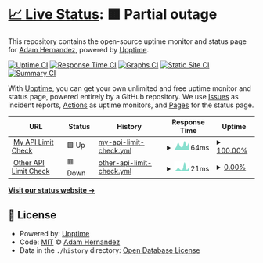 # [📈 Live Status](https://ahernandez411.github.io/upptime-testing): <!--live status--> **🟧 Partial outage**

This repository contains the open-source uptime monitor and status page for [Adam Hernandez](https://ahernandez411.github.io/upptime-testing), powered by [Upptime](https://github.com/upptime/upptime).

[![Uptime CI](https://github.com/ahernandez411/upptime-testing/workflows/Uptime%20CI/badge.svg)](https://github.com/ahernandez411/upptime-testing/actions?query=workflow%3A%22Uptime+CI%22)
[![Response Time CI](https://github.com/ahernandez411/upptime-testing/workflows/Response%20Time%20CI/badge.svg)](https://github.com/ahernandez411/upptime-testing/actions?query=workflow%3A%22Response+Time+CI%22)
[![Graphs CI](https://github.com/ahernandez411/upptime-testing/workflows/Graphs%20CI/badge.svg)](https://github.com/ahernandez411/upptime-testing/actions?query=workflow%3A%22Graphs+CI%22)
[![Static Site CI](https://github.com/ahernandez411/upptime-testing/workflows/Static%20Site%20CI/badge.svg)](https://github.com/ahernandez411/upptime-testing/actions?query=workflow%3A%22Static+Site+CI%22)
[![Summary CI](https://github.com/ahernandez411/upptime-testing/workflows/Summary%20CI/badge.svg)](https://github.com/ahernandez411/upptime-testing/actions?query=workflow%3A%22Summary+CI%22)

With [Upptime](https://upptime.js.org), you can get your own unlimited and free uptime monitor and status page, powered entirely by a GitHub repository. We use [Issues](https://github.com/ahernandez411/upptime-testing/issues) as incident reports, [Actions](https://github.com/ahernandez411/upptime-testing/actions) as uptime monitors, and [Pages](https://ahernandez411.github.io/upptime-testing) for the status page.

<!--start: status pages-->
<!-- This summary is generated by Upptime (https://github.com/upptime/upptime) -->
<!-- Do not edit this manually, your changes will be overwritten -->
<!-- prettier-ignore -->
| URL | Status | History | Response Time | Uptime |
| --- | ------ | ------- | ------------- | ------ |
| <img alt="" src="https://icons.duckduckgo.com/ip3/api.github.com.ico" height="13"> [My API Limit Check](https://api.github.com/rate_limit) | 🟩 Up | [my-api-limit-check.yml](https://github.com/ahernandez411/upptime-testing/commits/HEAD/history/my-api-limit-check.yml) | <details><summary><img alt="Response time graph" src="./graphs/my-api-limit-check/response-time-week.png" height="20"> 64ms</summary><br><a href="https://ahernandez411.github.io/upptime-testing/history/my-api-limit-check"><img alt="Response time 64" src="https://img.shields.io/endpoint?url=https%3A%2F%2Fraw.githubusercontent.com%2Fahernandez411%2Fupptime-testing%2FHEAD%2Fapi%2Fmy-api-limit-check%2Fresponse-time.json"></a><br><a href="https://ahernandez411.github.io/upptime-testing/history/my-api-limit-check"><img alt="24-hour response time 64" src="https://img.shields.io/endpoint?url=https%3A%2F%2Fraw.githubusercontent.com%2Fahernandez411%2Fupptime-testing%2FHEAD%2Fapi%2Fmy-api-limit-check%2Fresponse-time-day.json"></a><br><a href="https://ahernandez411.github.io/upptime-testing/history/my-api-limit-check"><img alt="7-day response time 64" src="https://img.shields.io/endpoint?url=https%3A%2F%2Fraw.githubusercontent.com%2Fahernandez411%2Fupptime-testing%2FHEAD%2Fapi%2Fmy-api-limit-check%2Fresponse-time-week.json"></a><br><a href="https://ahernandez411.github.io/upptime-testing/history/my-api-limit-check"><img alt="30-day response time 64" src="https://img.shields.io/endpoint?url=https%3A%2F%2Fraw.githubusercontent.com%2Fahernandez411%2Fupptime-testing%2FHEAD%2Fapi%2Fmy-api-limit-check%2Fresponse-time-month.json"></a><br><a href="https://ahernandez411.github.io/upptime-testing/history/my-api-limit-check"><img alt="1-year response time 64" src="https://img.shields.io/endpoint?url=https%3A%2F%2Fraw.githubusercontent.com%2Fahernandez411%2Fupptime-testing%2FHEAD%2Fapi%2Fmy-api-limit-check%2Fresponse-time-year.json"></a></details> | <details><summary><a href="https://ahernandez411.github.io/upptime-testing/history/my-api-limit-check">100.00%</a></summary><a href="https://ahernandez411.github.io/upptime-testing/history/my-api-limit-check"><img alt="All-time uptime 100.00%" src="https://img.shields.io/endpoint?url=https%3A%2F%2Fraw.githubusercontent.com%2Fahernandez411%2Fupptime-testing%2FHEAD%2Fapi%2Fmy-api-limit-check%2Fuptime.json"></a><br><a href="https://ahernandez411.github.io/upptime-testing/history/my-api-limit-check"><img alt="24-hour uptime 100.00%" src="https://img.shields.io/endpoint?url=https%3A%2F%2Fraw.githubusercontent.com%2Fahernandez411%2Fupptime-testing%2FHEAD%2Fapi%2Fmy-api-limit-check%2Fuptime-day.json"></a><br><a href="https://ahernandez411.github.io/upptime-testing/history/my-api-limit-check"><img alt="7-day uptime 100.00%" src="https://img.shields.io/endpoint?url=https%3A%2F%2Fraw.githubusercontent.com%2Fahernandez411%2Fupptime-testing%2FHEAD%2Fapi%2Fmy-api-limit-check%2Fuptime-week.json"></a><br><a href="https://ahernandez411.github.io/upptime-testing/history/my-api-limit-check"><img alt="30-day uptime 100.00%" src="https://img.shields.io/endpoint?url=https%3A%2F%2Fraw.githubusercontent.com%2Fahernandez411%2Fupptime-testing%2FHEAD%2Fapi%2Fmy-api-limit-check%2Fuptime-month.json"></a><br><a href="https://ahernandez411.github.io/upptime-testing/history/my-api-limit-check"><img alt="1-year uptime 100.00%" src="https://img.shields.io/endpoint?url=https%3A%2F%2Fraw.githubusercontent.com%2Fahernandez411%2Fupptime-testing%2FHEAD%2Fapi%2Fmy-api-limit-check%2Fuptime-year.json"></a></details>
| <img alt="" src="https://icons.duckduckgo.com/ip3/api.github.com.ico" height="13"> [Other API Limit Check](https://api.github.com/rate_limit) | 🟥 Down | [other-api-limit-check.yml](https://github.com/ahernandez411/upptime-testing/commits/HEAD/history/other-api-limit-check.yml) | <details><summary><img alt="Response time graph" src="./graphs/other-api-limit-check/response-time-week.png" height="20"> 21ms</summary><br><a href="https://ahernandez411.github.io/upptime-testing/history/other-api-limit-check"><img alt="Response time 21" src="https://img.shields.io/endpoint?url=https%3A%2F%2Fraw.githubusercontent.com%2Fahernandez411%2Fupptime-testing%2FHEAD%2Fapi%2Fother-api-limit-check%2Fresponse-time.json"></a><br><a href="https://ahernandez411.github.io/upptime-testing/history/other-api-limit-check"><img alt="24-hour response time 21" src="https://img.shields.io/endpoint?url=https%3A%2F%2Fraw.githubusercontent.com%2Fahernandez411%2Fupptime-testing%2FHEAD%2Fapi%2Fother-api-limit-check%2Fresponse-time-day.json"></a><br><a href="https://ahernandez411.github.io/upptime-testing/history/other-api-limit-check"><img alt="7-day response time 21" src="https://img.shields.io/endpoint?url=https%3A%2F%2Fraw.githubusercontent.com%2Fahernandez411%2Fupptime-testing%2FHEAD%2Fapi%2Fother-api-limit-check%2Fresponse-time-week.json"></a><br><a href="https://ahernandez411.github.io/upptime-testing/history/other-api-limit-check"><img alt="30-day response time 21" src="https://img.shields.io/endpoint?url=https%3A%2F%2Fraw.githubusercontent.com%2Fahernandez411%2Fupptime-testing%2FHEAD%2Fapi%2Fother-api-limit-check%2Fresponse-time-month.json"></a><br><a href="https://ahernandez411.github.io/upptime-testing/history/other-api-limit-check"><img alt="1-year response time 21" src="https://img.shields.io/endpoint?url=https%3A%2F%2Fraw.githubusercontent.com%2Fahernandez411%2Fupptime-testing%2FHEAD%2Fapi%2Fother-api-limit-check%2Fresponse-time-year.json"></a></details> | <details><summary><a href="https://ahernandez411.github.io/upptime-testing/history/other-api-limit-check">0.00%</a></summary><a href="https://ahernandez411.github.io/upptime-testing/history/other-api-limit-check"><img alt="All-time uptime 0.00%" src="https://img.shields.io/endpoint?url=https%3A%2F%2Fraw.githubusercontent.com%2Fahernandez411%2Fupptime-testing%2FHEAD%2Fapi%2Fother-api-limit-check%2Fuptime.json"></a><br><a href="https://ahernandez411.github.io/upptime-testing/history/other-api-limit-check"><img alt="24-hour uptime 0.00%" src="https://img.shields.io/endpoint?url=https%3A%2F%2Fraw.githubusercontent.com%2Fahernandez411%2Fupptime-testing%2FHEAD%2Fapi%2Fother-api-limit-check%2Fuptime-day.json"></a><br><a href="https://ahernandez411.github.io/upptime-testing/history/other-api-limit-check"><img alt="7-day uptime 0.00%" src="https://img.shields.io/endpoint?url=https%3A%2F%2Fraw.githubusercontent.com%2Fahernandez411%2Fupptime-testing%2FHEAD%2Fapi%2Fother-api-limit-check%2Fuptime-week.json"></a><br><a href="https://ahernandez411.github.io/upptime-testing/history/other-api-limit-check"><img alt="30-day uptime 0.00%" src="https://img.shields.io/endpoint?url=https%3A%2F%2Fraw.githubusercontent.com%2Fahernandez411%2Fupptime-testing%2FHEAD%2Fapi%2Fother-api-limit-check%2Fuptime-month.json"></a><br><a href="https://ahernandez411.github.io/upptime-testing/history/other-api-limit-check"><img alt="1-year uptime 0.00%" src="https://img.shields.io/endpoint?url=https%3A%2F%2Fraw.githubusercontent.com%2Fahernandez411%2Fupptime-testing%2FHEAD%2Fapi%2Fother-api-limit-check%2Fuptime-year.json"></a></details>

<!--end: status pages-->

[**Visit our status website →**](https://ahernandez411.github.io/upptime-testing)

## 📄 License

- Powered by: [Upptime](https://github.com/upptime/upptime)
- Code: [MIT](./LICENSE) © [Adam Hernandez](https://ahernandez411.github.io/upptime-testing)
- Data in the `./history` directory: [Open Database License](https://opendatacommons.org/licenses/odbl/1-0/)
